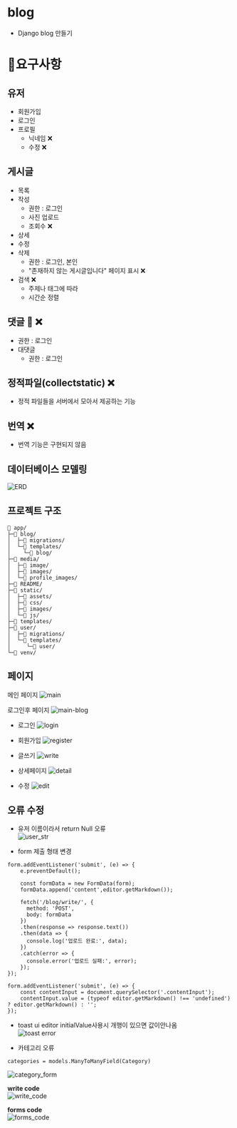 # blog
- Django blog 만들기

# 📜요구사항

## 유저
- 회원가입
- 로그인
- 프로필
  - 닉네임 ❌
  - 수정 ❌

## 게시글
- 목록
- 작성
  - 권한 : 로그인
  - 사진 업로드
  - 조회수 ❌
- 상세
- 수정
- 삭제
  - 권한 : 로그인, 본인
  - "존재하지 않는 게시글입니다" 페이지 표시 ❌
- 검색 ❌
  - 주제나 태그에 따라 
  - 시간순 정렬

## 댓글 💬 ❌
- 권한 : 로그인
- 대댓글
  - 권한 : 로그인

## 정적파일(collectstatic) ❌
- 정적 파일들을 서버에서 모아서 제공하는 기능

## 번역 ❌
- 번역 기능은 구현되지 않음

## 데이터베이스 모델링
![ERD](/README/ERD.png)

## 프로젝트 구조
```
📁 app/
├─📁 blog/
│  ├─📁 migrations/
│  └─📁 templates/
│    └─📁 blog/
├─📁 media/
│  ├─📁 image/
│  ├─📁 images/
│  └─📁 profile_images/
├─📁 README/
├─📁 static/
│  ├─📁 assets/
│  ├─📁 css/
│  ├─📁 images/
│  └─📁 js/
├─📁 templates/
├─📁 user/
│  ├─📁 migrations/
│  └─📁 templates/
│     └─📁 user/
└─📁 venv/
```

## 페이지
메인 페이지
![main](/README/main.png)

로그인후 페이지
![main-blog](/README/main-blog.png)

- 로그인
![login](/README/login.png)
- 회원가입
![register](/README/register.png)

- 글쓰기
![write](/README/write.png)
- 상세페이지
![detail](/README/detail.png)
- 수정
![edit](/README/edit.png)

## 오류 수정
- 유저 이름이라서 return Null 오류  
![user_str](/README/user_str.png)

- form 제출 형태 변경  
```
form.addEventListener('submit', (e) => {
    e.preventDefault();

    const formData = new FormData(form);
    formData.append('content',editor.getMarkdown());

    fetch('/blog/write/', {
      method: 'POST',
      body: formData
    })
    .then(response => response.text())
    .then(data => {
      console.log('업로드 완료:', data);
    })
    .catch(error => {
      console.error('업로드 실패:', error);
    });
});
```

```
form.addEventListener('submit', (e) => {
    const contentInput = document.querySelector('.contentInput');
    contentInput.value = (typeof editor.getMarkdown() !== 'undefined') ? editor.getMarkdown() : '';
});
```

- toast ui editor initialValue사용시 개행이 있으면 값이안나옴  
![toast error](/README/toast_error.png)

- 카테고리 오류  
```
categories = models.ManyToManyField(Category)
```
![category_form](/README/category_form.png)

**write code**  
![write_code](/README/write_code.png)

**forms code**  
![forms_code](/README/forms_code.png)